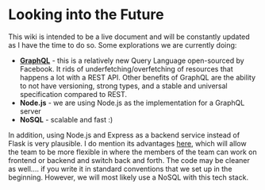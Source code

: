 # Looking into the Future

This wiki is intended to be a live document and will be constantly updated as I have the time to do so. Some explorations we are currently doing:

* [**GraphQL**](https://github.com/hack4impact-uiuc/wiki/wiki/graphql.org) - this is a relatively new Query Language open-sourced by Facebook. It rids of underfetching/overfetching of resources that happens a lot with a REST API. Other benefits of GraphQL are the ability to not have versioning, strong types, and a stable and universal specification compared to REST.
* **Node.js** - we are using Node.js as the implementation for a GraphQL server
* **NoSQL** - scalable and fast :\)

In addition, using Node.js and Express as a backend service instead of Flask is very plausible. I do mention its advantages [here](https://github.com/hack4impact-uiuc/wiki/wiki/Flask-Intro), which will allow the team to be more flexible in where the members of the team can work on frontend or backend and switch back and forth. The code may be cleaner as well.... if you write it in standard conventions that we set up in the beginning. However, we will most likely use a NoSQL with this tech stack.

